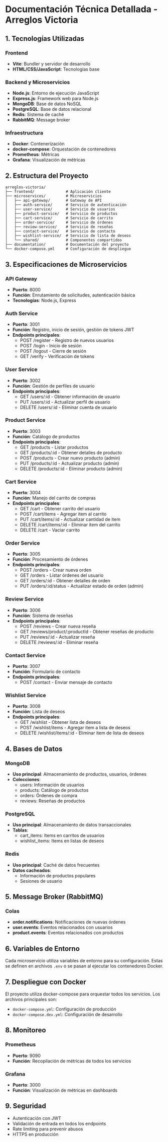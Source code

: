 # Documentación Técnica Detallada - Arreglos Victoria

## 1. Tecnologías Utilizadas

### Frontend
- **Vite**: Bundler y servidor de desarrollo
- **HTML/CSS/JavaScript**: Tecnologías base

### Backend y Microservicios
- **Node.js**: Entorno de ejecución JavaScript
- **Express.js**: Framework web para Node.js
- **MongoDB**: Base de datos NoSQL
- **PostgreSQL**: Base de datos relacional
- **Redis**: Sistema de caché
- **RabbitMQ**: Message broker

### Infraestructura
- **Docker**: Contenerización
- **docker-compose**: Orquestación de contenedores
- **Prometheus**: Métricas
- **Grafana**: Visualización de métricas

## 2. Estructura del Proyecto

```
arreglos-victoria/
├── frontend/              # Aplicación cliente
├── microservices/         # Microservicios
│   ├── api-gateway/       # Gateway de API
│   ├── auth-service/      # Servicio de autenticación
│   ├── user-service/      # Servicio de usuarios
│   ├── product-service/   # Servicio de productos
│   ├── cart-service/      # Servicio de carrito
│   ├── order-service/     # Servicio de órdenes
│   ├── review-service/    # Servicio de reseñas
│   ├── contact-service/   # Servicio de contacto
│   ├── wishlist-service/  # Servicio de lista de deseos
│   └── shared/            # Componentes compartidos
├── documentation/         # Documentación del proyecto
└── docker-compose.yml     # Configuración de despliegue
```

## 3. Especificaciones de Microservicios

### API Gateway
- **Puerto**: 8000
- **Función**: Enrutamiento de solicitudes, autenticación básica
- **Tecnologías**: Node.js, Express

### Auth Service
- **Puerto**: 3001
- **Función**: Registro, inicio de sesión, gestión de tokens JWT
- **Endpoints principales**:
  - POST /register - Registro de nuevos usuarios
  - POST /login - Inicio de sesión
  - POST /logout - Cierre de sesión
  - GET /verify - Verificación de tokens

### User Service
- **Puerto**: 3002
- **Función**: Gestión de perfiles de usuario
- **Endpoints principales**:
  - GET /users/:id - Obtener información de usuario
  - PUT /users/:id - Actualizar perfil de usuario
  - DELETE /users/:id - Eliminar cuenta de usuario

### Product Service
- **Puerto**: 3003
- **Función**: Catálogo de productos
- **Endpoints principales**:
  - GET /products - Listar productos
  - GET /products/:id - Obtener detalles de producto
  - POST /products - Crear nuevo producto (admin)
  - PUT /products/:id - Actualizar producto (admin)
  - DELETE /products/:id - Eliminar producto (admin)

### Cart Service
- **Puerto**: 3004
- **Función**: Manejo del carrito de compras
- **Endpoints principales**:
  - GET /cart - Obtener carrito del usuario
  - POST /cart/items - Agregar item al carrito
  - PUT /cart/items/:id - Actualizar cantidad de item
  - DELETE /cart/items/:id - Eliminar item del carrito
  - DELETE /cart - Vaciar carrito

### Order Service
- **Puerto**: 3005
- **Función**: Procesamiento de órdenes
- **Endpoints principales**:
  - POST /orders - Crear nueva orden
  - GET /orders - Listar órdenes del usuario
  - GET /orders/:id - Obtener detalles de orden
  - PUT /orders/:id/status - Actualizar estado de orden (admin)

### Review Service
- **Puerto**: 3006
- **Función**: Sistema de reseñas
- **Endpoints principales**:
  - POST /reviews - Crear nueva reseña
  - GET /reviews/product/:productId - Obtener reseñas de producto
  - PUT /reviews/:id - Actualizar reseña
  - DELETE /reviews/:id - Eliminar reseña

### Contact Service
- **Puerto**: 3007
- **Función**: Formulario de contacto
- **Endpoints principales**:
  - POST /contact - Enviar mensaje de contacto

### Wishlist Service
- **Puerto**: 3008
- **Función**: Lista de deseos
- **Endpoints principales**:
  - GET /wishlist - Obtener lista de deseos
  - POST /wishlist/items - Agregar item a lista de deseos
  - DELETE /wishlist/items/:id - Eliminar item de lista de deseos

## 4. Bases de Datos

### MongoDB
- **Uso principal**: Almacenamiento de productos, usuarios, órdenes
- **Colecciones**:
  - users: Información de usuarios
  - products: Catálogo de productos
  - orders: Órdenes de compra
  - reviews: Reseñas de productos

### PostgreSQL
- **Uso principal**: Almacenamiento de datos transaccionales
- **Tablas**:
  - cart_items: Items en carritos de usuarios
  - wishlist_items: Items en listas de deseos

### Redis
- **Uso principal**: Caché de datos frecuentes
- **Datos cacheados**:
  - Información de productos populares
  - Sesiones de usuario

## 5. Message Broker (RabbitMQ)

### Colas
- **order.notifications**: Notificaciones de nuevas órdenes
- **user.events**: Eventos relacionados con usuarios
- **product.events**: Eventos relacionados con productos

## 6. Variables de Entorno

Cada microservicio utiliza variables de entorno para su configuración. Estas se definen en archivos `.env` o se pasan al ejecutar los contenedores Docker.

## 7. Despliegue con Docker

El proyecto utiliza docker-compose para orquestar todos los servicios. Los archivos principales son:
- `docker-compose.yml`: Configuración de producción
- `docker-compose.dev.yml`: Configuración de desarrollo

## 8. Monitoreo

### Prometheus
- **Puerto**: 9090
- **Función**: Recopilación de métricas de todos los servicios

### Grafana
- **Puerto**: 3000
- **Función**: Visualización de métricas en dashboards

## 9. Seguridad

- Autenticación con JWT
- Validación de entrada en todos los endpoints
- Rate limiting para prevenir abusos
- HTTPS en producción